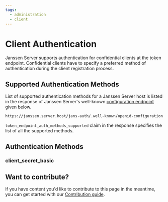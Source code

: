 ```yaml
---
tags:
  - administration
  - client
---
```


# Client Authentication

Janssen Server supports authentication for confidential clients at the token endpoint. Confidential clients
have to specify a preferred method of authentication during the client registration process.

## Supported Authentication Methods

List of supported authentication methods for a Janssen Server host is listed in the response of Janssen Server's 
well-known [configuration endpoint](./configuration.md) given below.

```text
https://janssen.server.host/jans-auth/.well-known/openid-configuration
```

`token_endpoint_auth_methods_supported` claim in the response specifies the list of all the supported methods.

## Authentication Methods

### client_secret_basic


## Want to contribute?

If you have content you'd like to contribute to this page in the meantime, you can get started with our [Contribution guide](https://docs.jans.io/head/CONTRIBUTING/).